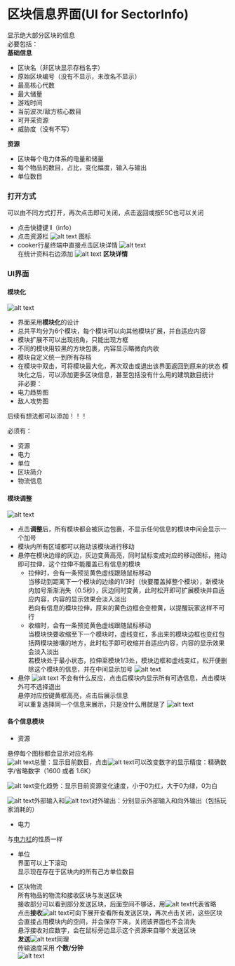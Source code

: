 # 区块信息界面(UI for SectorInfo)
显示绝大部分区块的信息  
必要包括：  
**基础信息**
- 区块名（非区块显示存档名字）
- 原始区块编号（没有不显示，未改名不显示）
- 最高核心代数 
- 最大储量
- 游戏时间
- 当前波次/敌方核心数目
- 可开采资源
- 威胁度（没有不写）  

**资源**
- 区块每个电力体系的电量和储量
- 每个物品的数目，占比，变化幅度，输入与输出
- 单位数目
### 打开方式
可以由不同方式打开，再次点击即可关闭，点击返回或按ESC也可以关闭  
- 点击快捷键 **I**（info）
- 点击资源栏 ![alt text](图/BlockInformation.png) 图标
- cooker行星终端中直接点击区块详情
![alt text](图/区块信息.png)  
在统计资料右边添加 ![alt text](图/BlockInformation.png) **区块详情**   


### UI界面
#### 模块化
![alt text](图/区块信息界面.png)
- 界面采用**模块化**的设计  
- 总共平均分为6个模块，每个模块可以向其他模块扩展，并自适应内容  
- 模块扩展不可以出现拐角，只能出现方框
- 不同的模块用较黑的方块包裹，内容显示略微向内收  
- 模块自定义统一到所有存档
- 在模块中双击，可将模块最大化，再次双击或退出该界面返回到原来的状态
模块化之后，可以添加更多区块信息，甚至包括没有什么用的建筑数目统计  
非必要：
- 电力趋势图
- 敌人攻势图  

后续有想法都可以添加！！！

必须有：
- 资源
- 电力
- 单位
- 区块简介
- 物流信息

#### 模块调整
![alt text](图/区块信息-调整.png)
- 点击**调整**后，所有模块都会被灰边包裹，不显示任何信息的模块中间会显示一个加号
- 模块内所有区域都可以拖动该模块进行移动
- 悬停在模块边缘的灰边，灰边变黄高亮，同时鼠标变成对应的移动图标，拖动即可拉伸，这个拉伸不能覆盖已有信息的模块  
   - 拉伸时，会有一条预览黄色虚线跟随鼠标移动  
当移动到距离下一个模块的边缘的1/3时（快要覆盖掉整个模块），新模块内加号渐渐消失（0.5秒），灰边同时变黄，此时松开即可扩展模块并自适应内容，内容的显示效果会淡入淡出  
若向有信息的模块拉伸，原来的黄色边框会变橙黄，以提醒玩家这样不可行
   - 收缩时，会有一条预览黄色虚线跟随鼠标移动  
   当模块快要收缩至下一个模块时，虚线变红，多出来的模块边框也变红包括两模块接壤的地方，此时松手即可收缩并自适应内容，内容的显示效果会淡入淡出  
   若模块处于最小状态，拉伸至模块1/3处，模块边框和虚线变红，松开便删除这个模块的信息，并在中间显示加号
   ![alt text](图/区块信息-调整模块.png)
- 悬停 ![alt text](图/add.png) 不会有什么反应，点击后模块内显示所有可选信息，点击模块外可不选择退出  
悬停对应按键黄框高亮，点击后展示信息  
可以重复选择同一个信息来展示，只是没什么用就是了
![alt text](图/区块信息-添加信息.png)
#### 各个信息模块
- 资源  

悬停每个图标都会显示对应名称  
    ![alt text](图/totalitem.png)总量：显示目前数目，点击![alt text](图/totalitem.png)可以改变数字的显示精度：精确数字/省略数字（1600 或者 1.6K）

   ![alt text](图/tendency.png)变化趋势：显示目前资源变化速度，小于0为红，大于0为绿，0为白  

   ![alt text](图/enter.png)外部输入和![alt text](图/exit.png)对外输出：分别显示外部输入和向外输出（包括玩家消耗的）

- 电力  

与[电力栏](电力栏.md)的性质一样

- 单位  
界面可以上下滚动  
显示现在存在于区块内的所有己方单位数目

- 区块物流  
所有物品的物流和接收区块与发送区块  
接收部分可以看到部分发送区块，后面空间不够话，用![alt text](图/rename.png)代表省略  
点击**接收**![alt text](图/download.png)可向下展开查看所有发送区块，再次点击关闭，这些区块会直接占用模块内的空间，并会保存下来，关闭该界面也不会消失  
悬浮接收对应数字，会在鼠标旁边显示这个资源来自哪个发送区块  
**发送**![alt text](图/upload.png)同理  
传输速度采用 **个数/分钟**   
![alt text](图/区块信息-物流.png)